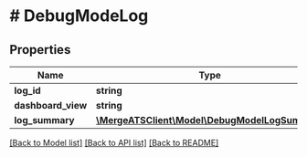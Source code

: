 # # DebugModeLog

## Properties

Name | Type | Description | Notes
------------ | ------------- | ------------- | -------------
**log_id** | **string** |  |
**dashboard_view** | **string** |  |
**log_summary** | [**\MergeATSClient\Model\DebugModelLogSummary**](DebugModelLogSummary.md) |  |

[[Back to Model list]](../../README.md#models) [[Back to API list]](../../README.md#endpoints) [[Back to README]](../../README.md)
